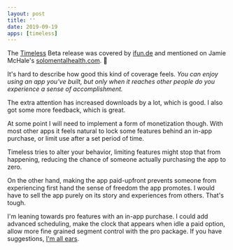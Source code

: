 ```yaml
---
layout: post
title: ''
date: 2019-09-19
apps: [timeless]
---
```


The [Timeless](https://www.usetimeless.app) Beta release was covered by [ifun.de](https://www.ifun.de/timeless-fuer-mac-eigenwillige-menueleistenuhr-gegen-zeitdruck-143380/) and mentioned on Jamie McHale's [solomentalhealth.com](https://www.solomentalhealth.com). 🥳

It's hard to describe how good this kind of coverage feels. _You can enjoy using an app you've built, but only when it reaches other people do you experience a sense of accomplishment._

The extra attention has increased downloads by a lot, which is good. I also got some more feedback, which is great. 

At some point I will need to implement a form of monetization though. With most other apps it feels natural to lock some features behind an in-app purchase, or limit use after a set period of time.

Timeless tries to alter your behavior, limiting features might stop that from happening, reducing the chance of someone actually purchasing the app to zero.

On the other hand, making the app paid-upfront prevents someone from experiencing first hand the sense of freedom the app promotes. I would have to sell the app purely on its story and experiences from others. That's tough.

I'm leaning towards pro features with an in-app purchase. I could add advanced scheduling, make the clock that appears when idle a paid option, allow more fine grained segment control with the pro package. If you have suggestions, [I'm all ears](https://www.twitter.com/boyvanamstel).
